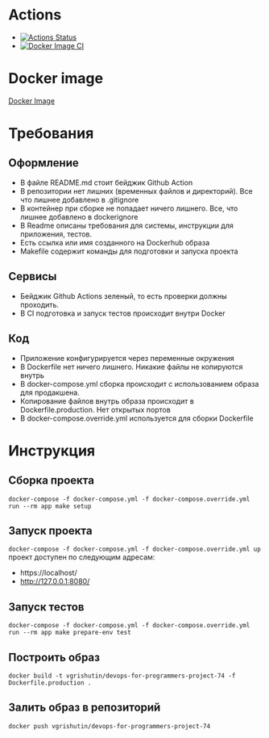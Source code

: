 # Actions
- [![Actions Status](https://github.com/VGrishutin/devops-for-programmers-project-74/actions/workflows/hexlet-check.yml/badge.svg)](https://github.com/VGrishutin/devops-for-programmers-project-74/actions)
- [![Docker Image CI](https://github.com/VGrishutin/devops-for-programmers-project-74/actions/workflows/build-push-docker-image.yml/badge.svg)](https://github.com/VGrishutin/devops-for-programmers-project-74/actions/workflows/build-push-docker-image.yml)

# Docker image
[Docker Image](https://hub.docker.com/r/vgrishutin/devops-for-programmers-project-74/tags)

# Требования

## Оформление
- В файле README.md стоит бейджик Github Action
- В репозитории нет лишних (временных файлов и директорий). Все что лишнее добавлено в .gitignore
- В контейнер при сборке не попадает ничего лишнего. Все, что лишнее добавлено в dockerignore
- В Readme описаны требования для системы, инструкции для приложения, тестов. 
- Есть ссылка или имя созданного на Dockerhub образа
- Makefile содержит команды для подготовки и запуска проекта

## Сервисы
- Бейджик Github Actions зеленый, то есть проверки должны проходить.
- В CI подготовка и запуск тестов происходит внутри Docker

## Код
- Приложение конфигурируется через переменные окружения
- В Dockerfile нет ничего лишнего. Никакие файлы не копируются внутрь
- В docker-compose.yml сборка происходит с использованием образа для продакшена. 
- Копирование файлов внутрь образа происходит в Dockerfile.production. Нет открытых портов
- В docker-compose.override.yml используется для сборки Dockerfile

# Инструкция

## Сборка проекта
```docker-compose -f docker-compose.yml -f docker-compose.override.yml run --rm app make setup```

## Запуск проекта
```docker-compose -f docker-compose.yml -f docker-compose.override.yml up``` \
проект доступен по следующим адресам:
- https://localhost/
- http://127.0.0.1:8080/

## Запуск тестов
```docker-compose -f docker-compose.yml -f docker-compose.override.yml run --rm app make prepare-env test```

## Построить образ
```docker build -t vgrishutin/devops-for-programmers-project-74 -f Dockerfile.production .```

## Залить образ в репозиторий
```docker push vgrishutin/devops-for-programmers-project-74```